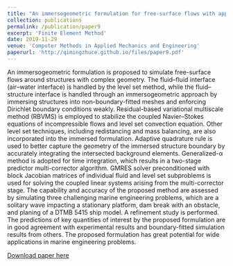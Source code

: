 ```yaml
---
title: "An immersogeometric formulation for free-surface flows with application to marine engineering problems"
collection: publications
permalink: /publication/paper9
excerpt: 'Finite Element Method'
date: 2019-11-29
venue: 'Computer Methods in Applied Mechanics and Engineering'
paperurl: 'http://qimingzhuce.github.io/files/paper9.pdf'
---
```

An immersogeometric formulation is proposed to simulate free-surface flows around structures with complex geometry. The
fluid–fluid interface (air–water interface) is handled by the level set method, while the fluid–structure interface is handled
through an immersogeometric approach by immersing structures into non-boundary-fitted meshes and enforcing Dirichlet
boundary conditions weakly. Residual-based variational multiscale method (RBVMS) is employed to stabilize the coupled
Navier–Stokes equations of incompressible flows and level set convection equation. Other level set techniques, including redistancing
and mass balancing, are also incorporated into the immersed formulation. Adaptive quadrature rule is used to
better capture the geometry of the immersed structure boundary by accurately integrating the intersected background elements.
Generalized-α method is adopted for time integration, which results in a two-stage predictor multi-corrector algorithm. GMRES
solver preconditioned with block Jacobian matrices of individual fluid and level set subproblems is used for solving the coupled
linear systems arising from the multi-corrector stage. The capability and accuracy of the proposed method are assessed by
simulating three challenging marine engineering problems, which are a solitary wave impacting a stationary platform, dam break
with an obstacle, and planing of a DTMB 5415 ship model. A refinement study is performed. The predictions of key quantities
of interest by the proposed formulation are in good agreement with experimental results and boundary-fitted simulation results
from others. The proposed formulation has great potential for wide applications in marine engineering problems.

[Download paper here](http://qimingzhuce.github.io/files/paper9.pdf)
